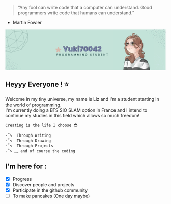 > “Any fool can write code that a computer can understand. Good programmers write code that humans can understand.”
   - Martin Fowler


![Presentation Banner](Banner.png)

## Heyyy Everyone ! ⭐
Welcome in my tiny universe, my name is Liz and I'm a student starting in the world of programming.  
I'm currently doing a BTS SIO SLAM option in France and I intend to continue my studies in this field
which allows so much freedom!


	Creating is the life I choose 😎

	·˚✎  Through Writing  
	·˚✎  Through Drawing  
	·˚✎  Through Projects  
	·˚✎ ﹏ and of course the coding  


## I'm here for :
- [x] Progress
- [x] Discover people and projects
- [x] Participate in the github community
- [ ] To make pancakes (One day maybe)
